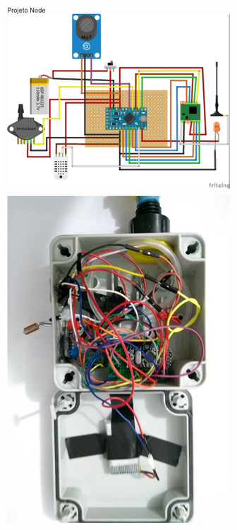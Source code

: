 Projeto Node
![alt text](https://github.com/manchini/ppgca-lora-nodes/blob/master/promini8-traffic-counter/projeto.jpg "Projeto")

![alt text](https://github.com/manchini/ppgca-lora-nodes/blob/master/promini8-traffic-counter/montado.jpg "Montado")
